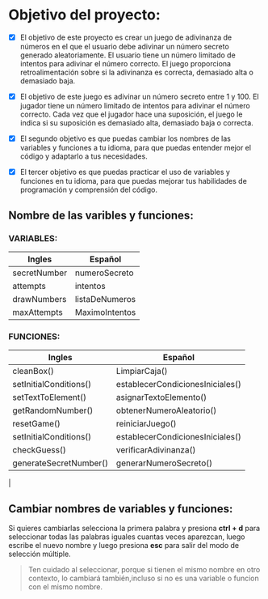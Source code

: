 # Objetivo del proyecto:
* [x] El objetivo de este proyecto es crear un juego de adivinanza de números en el que el usuario debe adivinar un número secreto generado aleatoriamente. El usuario tiene un número limitado de intentos para adivinar el número correcto. El juego proporciona retroalimentación sobre si la adivinanza es correcta, demasiado alta o demasiado baja.
  
* [x] El objetivo de este juego es adivinar un número secreto entre 1 y 100. El jugador tiene un número limitado de intentos para adivinar el número correcto. Cada vez que el jugador hace una suposición, el juego le indica si su suposición es demasiado alta, demasiado baja o correcta.

* [x] El segundo objetivo es que puedas cambiar los nombres de las variables y funciones a tu idioma, para que puedas entender mejor el código y adaptarlo a tus necesidades.

* [x] El tercer objetivo es que puedas practicar el uso de variables y funciones en tu idioma, para que puedas mejorar tus habilidades de programación y comprensión del código.

## Nombre de las varibles y funciones:

### VARIABLES:

|       Ingles        |       Español       |
|---------------------|---------------------|
|secretNumber         |numeroSecreto        |
|attempts             |intentos             |
|drawNumbers          |listaDeNumeros       |
|maxAttempts          |MaximoIntentos       |

### FUNCIONES:

|          Ingles           |              Español              |
|---------------------------|-----------------------------------|
|cleanBox()                 |LimpiarCaja()                      |
|setInitialConditions()     |establecerCondicionesIniciales()   |
|setTextToElement()         |asignarTextoElemento()             |
|getRandomNumber()          |obtenerNumeroAleatorio()           |
|resetGame()                |reiniciarJuego()                   |
|setInitialConditions()     |establecerCondicionesIniciales()   |
|checkGuess()               |verificarAdivinanza()              |
|generateSecretNumber()     |generarNumeroSecreto()             |
|

## Cambiar nombres de variables y funciones:
Si quieres cambiarlas selecciona la primera palabra y presiona **ctrl + d** para seleccionar todas las palabras iguales cuantas veces aparezcan, luego escribe el nuevo nombre y luego presiona **esc** para salir del modo de selección múltiple.

>Ten cuidado al seleccionar, porque si tienen el mismo nombre en otro contexto, lo cambiará también,incluso si no es una variable o funcion con el mismo nombre.

